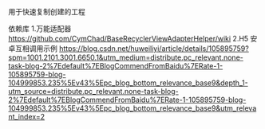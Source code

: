 用于快速复制创建的工程

依赖库
1.万能适配器
https://github.com/CymChad/BaseRecyclerViewAdapterHelper/wiki
2.H5 安卓互相调用示例
https://blog.csdn.net/huweiliyi/article/details/105895759?spm=1001.2101.3001.6650.1&utm_medium=distribute.pc_relevant.none-task-blog-2%7Edefault%7EBlogCommendFromBaidu%7ERate-1-105895759-blog-104999853.235%5Ev43%5Epc_blog_bottom_relevance_base9&depth_1-utm_source=distribute.pc_relevant.none-task-blog-2%7Edefault%7EBlogCommendFromBaidu%7ERate-1-105895759-blog-104999853.235%5Ev43%5Epc_blog_bottom_relevance_base9&utm_relevant_index=2